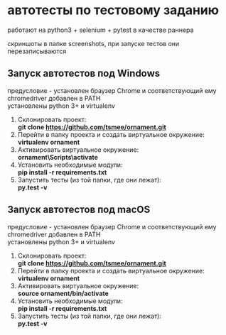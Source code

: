 # автотесты по тестовому заданию
работают на python3 + selenium + pytest в качестве раннера

скриншоты в папке screenshots, при запуске тестов они перезаписываются

## Запуск автотестов под Windows
предусловие - установлен браузер Chrome и соответствующий ему chromedriver добавлен в PATH\
установлены python 3+ и virtualenv

1. Склонировать проект:\
**git clone https://github.com/tsmee/ornament.git**
2. Перейти в папку проекта и создать виртуальное окружение:\
**virtualenv ornament**
3. Активировать виртуальное окружение: \
**ornament\Scripts\activate**
4. Установить необходимые модули:\
**pip install -r requirements.txt**
5. Запустить тесты (из той папки, где они лежат):\
**py.test -v**

## Запуск автотестов под macOS
предусловие - установлен браузер Chrome и соответствующий ему chromedriver добавлен в PATH\
установлены python 3+ и virtualenv

1. Склонировать проект:\
**git clone https://github.com/tsmee/ornament.git**
2. Перейти в папку проекта и создать виртуальное окружение:\
**virtualenv ornament**
3. Активировать виртуальное окружение: \
**source ornament/bin/activate**
4. Установить необходимые модули:\
**pip install -r requirements.txt**
5. Запустить тесты (из той папки, где они лежат):\
**py.test -v**
